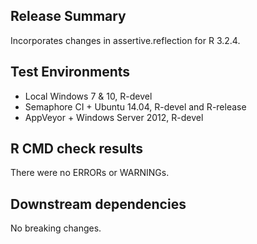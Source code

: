 ## Release Summary

Incorporates changes in assertive.reflection for R 3.2.4.

## Test Environments

* Local Windows 7 & 10, R-devel 
* Semaphore CI + Ubuntu 14.04, R-devel and R-release
* AppVeyor + Windows Server 2012, R-devel

## R CMD check results

There were no ERRORs or WARNINGs.

## Downstream dependencies

No breaking changes.
